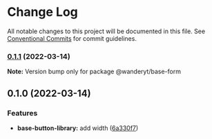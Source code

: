 # Change Log

All notable changes to this project will be documented in this file.
See [Conventional Commits](https://conventionalcommits.org) for commit guidelines.

### [0.1.1](https://github.com/davidren-apt/nx-space/compare/@wanderyt/base-form@0.1.0...@wanderyt/base-form@0.1.1) (2022-03-14)

**Note:** Version bump only for package @wanderyt/base-form





## 0.1.0 (2022-03-14)


### Features

* **base-button-library:** add width ([6a330f7](https://github.com/davidren-apt/nx-space/commit/6a330f7dc64720ece036108e68ac3a18a24d6ffb))
